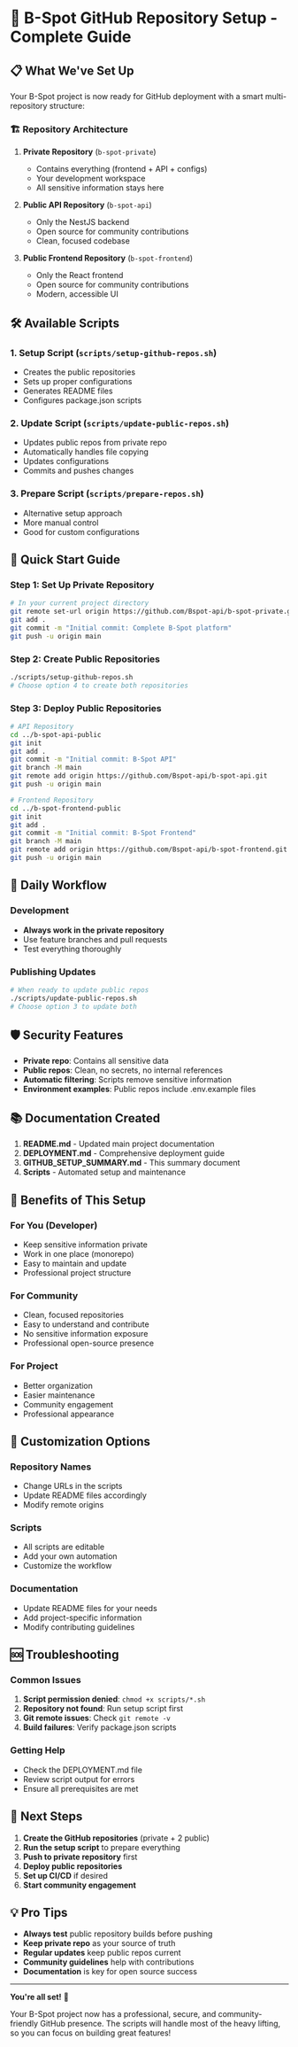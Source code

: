 # 🚀 B-Spot GitHub Repository Setup - Complete Guide

## 📋 What We've Set Up

Your B-Spot project is now ready for GitHub deployment with a smart multi-repository structure:

### 🏗️ Repository Architecture

1. **Private Repository** (`b-spot-private`)
   - Contains everything (frontend + API + configs)
   - Your development workspace
   - All sensitive information stays here

2. **Public API Repository** (`b-spot-api`)
   - Only the NestJS backend
   - Open source for community contributions
   - Clean, focused codebase

3. **Public Frontend Repository** (`b-spot-frontend`)
   - Only the React frontend
   - Open source for community contributions
   - Modern, accessible UI

## 🛠️ Available Scripts

### 1. **Setup Script** (`scripts/setup-github-repos.sh`)
- Creates the public repositories
- Sets up proper configurations
- Generates README files
- Configures package.json scripts

### 2. **Update Script** (`scripts/update-public-repos.sh`)
- Updates public repos from private repo
- Automatically handles file copying
- Updates configurations
- Commits and pushes changes

### 3. **Prepare Script** (`scripts/prepare-repos.sh`)
- Alternative setup approach
- More manual control
- Good for custom configurations

## 🚀 Quick Start Guide

### Step 1: Set Up Private Repository
```bash
# In your current project directory
git remote set-url origin https://github.com/Bspot-api/b-spot-private.git
git add .
git commit -m "Initial commit: Complete B-Spot platform"
git push -u origin main
```

### Step 2: Create Public Repositories
```bash
./scripts/setup-github-repos.sh
# Choose option 4 to create both repositories
```

### Step 3: Deploy Public Repositories
```bash
# API Repository
cd ../b-spot-api-public
git init
git add .
git commit -m "Initial commit: B-Spot API"
git branch -M main
git remote add origin https://github.com/Bspot-api/b-spot-api.git
git push -u origin main

# Frontend Repository
cd ../b-spot-frontend-public
git init
git add .
git commit -m "Initial commit: B-Spot Frontend"
git branch -M main
git remote add origin https://github.com/Bspot-api/b-spot-frontend.git
git push -u origin main
```

## 🔄 Daily Workflow

### Development
- **Always work in the private repository**
- Use feature branches and pull requests
- Test everything thoroughly

### Publishing Updates
```bash
# When ready to update public repos
./scripts/update-public-repos.sh
# Choose option 3 to update both
```

## 🛡️ Security Features

- **Private repo**: Contains all sensitive data
- **Public repos**: Clean, no secrets, no internal references
- **Automatic filtering**: Scripts remove sensitive information
- **Environment examples**: Public repos include .env.example files

## 📚 Documentation Created

1. **README.md** - Updated main project documentation
2. **DEPLOYMENT.md** - Comprehensive deployment guide
3. **GITHUB_SETUP_SUMMARY.md** - This summary document
4. **Scripts** - Automated setup and maintenance

## 🎯 Benefits of This Setup

### For You (Developer)
- Keep sensitive information private
- Work in one place (monorepo)
- Easy to maintain and update
- Professional project structure

### For Community
- Clean, focused repositories
- Easy to understand and contribute
- No sensitive information exposure
- Professional open-source presence

### For Project
- Better organization
- Easier maintenance
- Community engagement
- Professional appearance

## 🔧 Customization Options

### Repository Names
- Change URLs in the scripts
- Update README files accordingly
- Modify remote origins

### Scripts
- All scripts are editable
- Add your own automation
- Customize the workflow

### Documentation
- Update README files for your needs
- Add project-specific information
- Modify contributing guidelines

## 🆘 Troubleshooting

### Common Issues
1. **Script permission denied**: `chmod +x scripts/*.sh`
2. **Repository not found**: Run setup script first
3. **Git remote issues**: Check `git remote -v`
4. **Build failures**: Verify package.json scripts

### Getting Help
- Check the DEPLOYMENT.md file
- Review script output for errors
- Ensure all prerequisites are met

## 🎉 Next Steps

1. **Create the GitHub repositories** (private + 2 public)
2. **Run the setup script** to prepare everything
3. **Push to private repository** first
4. **Deploy public repositories**
5. **Set up CI/CD** if desired
6. **Start community engagement**

## 💡 Pro Tips

- **Always test** public repository builds before pushing
- **Keep private repo** as your source of truth
- **Regular updates** keep public repos current
- **Community guidelines** help with contributions
- **Documentation** is key for open source success

---

**You're all set!** 🎉

Your B-Spot project now has a professional, secure, and community-friendly GitHub presence. The scripts will handle most of the heavy lifting, so you can focus on building great features!
